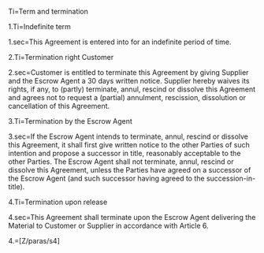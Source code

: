 Ti=Term and termination

1.Ti=Indefinite term

1.sec=This Agreement is entered into for an indefinite period of time.

2.Ti=Termination right Customer

2.sec=Customer is entitled to terminate this Agreement by giving Supplier and the Escrow Agent a 30 days written notice. Supplier hereby waives its rights, if any, to (partly) terminate, annul, rescind or dissolve this Agreement and agrees not to request a (partial) annulment, rescission, dissolution or cancellation of this Agreement.

3.Ti=Termination by the Escrow Agent

3.sec=If the Escrow Agent intends to terminate, annul, rescind or dissolve this Agreement, it shall first give written notice to the other Parties of such intention and propose a successor in title, reasonably acceptable to the other Parties. The Escrow Agent shall not terminate, annul, rescind or dissolve this Agreement, unless the Parties have agreed on a successor of the Escrow Agent (and such successor having agreed to the succession-in-title).

4.Ti=Termination upon release

4.sec=This Agreement shall terminate upon the Escrow Agent delivering the Material to Customer or Supplier in accordance with Article 6.

4.=[Z/paras/s4]